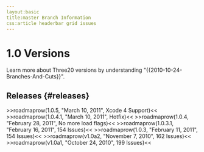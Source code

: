 ```yaml
---
layout:basic
title:master Branch Information
css:article headerbar grid issues
---
```


<div id="content">
<div class="fixed-width" markdown="1">

1.0 Versions
============

Learn more about Three20 versions by understanding "{{2010-10-24-Branches-And-Cuts}}".

Releases {#releases}
--------

<div class="grid">
  >>roadmaprow(1.0.5, "March 10, 2011", Xcode 4 Support)<<
  >>roadmaprow(1.0.4.1, "March 10, 2011", Hotfix)<<
  >>roadmaprow(1.0.4, "February 28, 2011", No more load flags)<<
  >>roadmaprow(1.0.3.1, "February 16, 2011", 154 Issues)<<
  >>roadmaprow(1.0.3, "February 11, 2011", 154 Issues)<<
  >>roadmaprow(v1.0a2, "November 7, 2010", 162 Issues)<<
  >>roadmaprow(v1.0a1, "October 24, 2010", 199 Issues)<<
</div>

</div> <!-- .fixed-width -->
</div> <!-- #content -->
